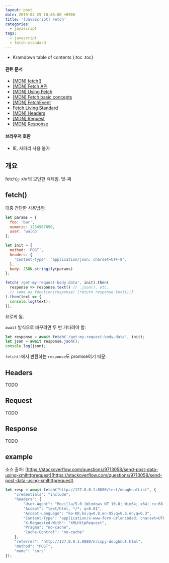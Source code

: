 ```yaml
---
layout: post
date: 2019-04-25 10:46:00 +0900
title: '[JavaScript] Fetch'
categories:
  - javascript
tags:
  - javascript
  - fetch-standard
---
```


* Kramdown table of contents
{:toc .toc}

#### 관련 문서

- [\[MDN\] fetch()](https://developer.mozilla.org/en-US/docs/Web/API/fetch)
- [\[MDN\] Fetch API](https://developer.mozilla.org/en-US/docs/Web/API/Fetch_API)
- [\[MDN\] Using Fetch](https://developer.mozilla.org/en-US/docs/Web/API/Fetch_API/Using_Fetch)
- [\[MDN\] Fetch basic concepts](https://developer.mozilla.org/en-US/docs/Web/API/Fetch_API/Basic_concepts)
- [\[MDN\] FetchEvent](https://developer.mozilla.org/en-US/docs/Web/API/FetchEvent)
- [Fetch Living Standard](https://fetch.spec.whatwg.org/)
- [\[MDN\] Headers](https://developer.mozilla.org/en-US/docs/Web/API/Headers)
- [\[MDN\] Request](https://developer.mozilla.org/en-US/docs/Web/API/Request)
- [\[MDN\] Response](https://developer.mozilla.org/en-US/docs/Web/API/Response)

#### 브라우저 호환

- IE, 사파리 사용 불가


## 개요

fetch는 xhr의 모던한 객체임. 멋-쪄


## fetch()

대충 간단한 사용법은:

```js
let params = {
  foo: 'bar',
  numeric: 1234567890,
  user: 'waldo'
};

let init = {
  method: 'POST',
  headers: {
    'Content-Type': 'application/json; charset=UTF-8',
  },
  body: JSON.stringify(params)
};

fetch('/get-my-request-body.data', init).then(
  response => response.text() // .json(), etc.
  // same as function(response) {return response.text();}
).then(text => {
  console.log(text);
});
```

요로케 됨.

`await` 방식으로 바꾸려면 두 번 기다려야 함:

```js
let response = await fetch('/get-my-request-body.data', init);
let json = await response.json();
console.log(json);
```

`fetch()`에서 반환하는 `response`도 promise이기 때문.


## Headers

TODO


## Request

TODO


## Response

TODO


## example

소스 출처: [https://stackoverflow.com/questions/9713058/send-post-data-using-xmlhttprequest](https://stackoverflow.com/questions/9713058/send-post-data-using-xmlhttprequest)

```js
let resp = await fetch("http://127.0.0.1:8080/test/doughnutList", {
    "credentials": "include",
    "headers": {
        "User-Agent": "Mozilla/5.0 (Windows NT 10.0; Win64; x64; rv:68.0) Gecko/20100101 Firefox/68.0",
        "Accept": "text/html, */*; q=0.01",
        "Accept-Language": "ko-KR,ko;q=0.8,en-US;q=0.5,en;q=0.3",
        "Content-Type": "application/x-www-form-urlencoded; charset=UTF-8",
        "X-Requested-With": "XMLHttpRequest",
        "Pragma": "no-cache",
        "Cache-Control": "no-cache"
    },
    "referrer": "http://127.0.0.1:8080/krispy-doughnut.html",
    "method": "POST",
    "mode": "cors"
});
```
